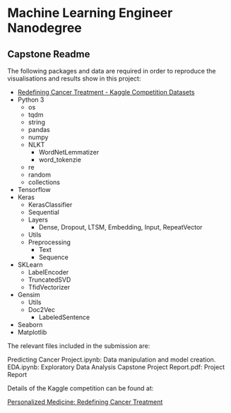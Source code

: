 # Machine Learning Engineer Nanodegree

## Capstone Readme

The following packages and data are required in order to reproduce the visualisations and results show in this project:

* [Redefining Cancer Treatment - Kaggle Competition Datasets](https://www.kaggle.com/c/msk-redefining-cancer-treatment/data)
* Python 3
    * os
    * tqdm
    * string
    * pandas
    * numpy
    * NLKT
        * WordNetLemmatizer
        * word_tokenzie
    * re
    * random
    * collections
* Tensorflow
* Keras
    * KerasClassifier
    * Sequential
    * Layers
        * Dense, Dropout, LTSM, Embedding, Input, RepeatVector
    * Utils
    * Preprocessing
        * Text
        * Sequence
* SKLearn
    * LabelEncoder
    * TruncatedSVD
    * TfidVectorizer
* Gensim
    * Utils
    * Doc2Vec
        * LabeledSentence
* Seaborn
* Matplotlib

The relevant files included in the submission are:

Predicting Cancer Project.ipynb: Data manipulation and model creation.
EDA.ipynb: Exploratory Data Analysis
Capstone Project Report.pdf: Project Report

Details of the Kaggle competition can be found at:

[Personalized Medicine: Redefining Cancer Treatment](https://www.kaggle.com/c/msk-redefining-cancer-treatment)

